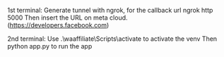 1st terminal:
Generate tunnel with ngrok, for the callback url
ngrok http 5000
Then insert the URL on meta cloud. (https://developers.facebook.com)

2nd terminal:
Use .\waaffiliate\Scripts\activate to activate the venv
Then python app.py to run the app